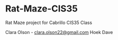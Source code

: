# Rat-Maze-CIS35
Rat Maze project for Cabrillo CIS35 Class

Clara Olson - clara.olson22@gmail.com
Hoek Dave
